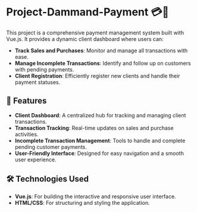 # Project-Dammand-Payment 💳🚀

This project is a comprehensive payment management system built with Vue.js. It provides a dynamic client dashboard where users can:

- **Track Sales and Purchases**: Monitor and manage all transactions with ease.
- **Manage Incomplete Transactions**: Identify and follow up on customers with pending payments.
- **Client Registration**: Efficiently register new clients and handle their payment statuses.

## 🚀 Features

- **Client Dashboard**: A centralized hub for tracking and managing client transactions.
- **Transaction Tracking**: Real-time updates on sales and purchase activities.
- **Incomplete Transaction Management**: Tools to handle and complete pending customer payments.
- **User-Friendly Interface**: Designed for easy navigation and a smooth user experience.

## 🛠️ Technologies Used

- **Vue.js**: For building the interactive and responsive user interface.
- **HTML/CSS**: For structuring and styling the application.

